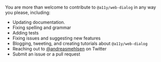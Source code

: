 You are more than welcome to contribute to `@a11y/web-dialog` in any way you please, including:

* Updating documentation.
* Fixing spelling and grammar
* Adding tests
* Fixing issues and suggesting new features
* Blogging, tweeting, and creating tutorials about `@a11y/web-dialog`
* Reaching out to [@andreasmehlsen](https://twitter.com/andreasmehlsen) on Twitter
* Submit an issue or a pull request